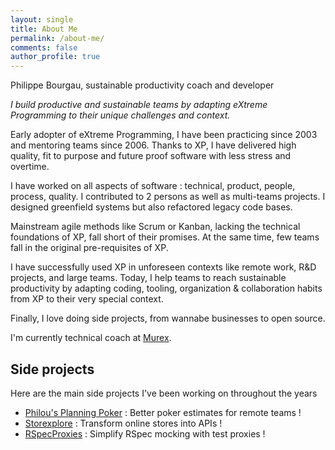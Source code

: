 ```yaml
---
layout: single
title: About Me
permalink: /about-me/
comments: false
author_profile: true
---
```

Philippe Bourgau, sustainable productivity coach and developer

*I build productive and sustainable teams by adapting eXtreme Programming to their unique challenges and context.*

Early adopter of eXtreme Programming, I have been practicing since 2003 and mentoring teams since 2006. Thanks to XP, I have delivered high quality, fit to purpose and future proof software with less stress and overtime.

I have worked on all aspects of software : technical, product, people, process, quality. I contributed to 2 persons as well as multi-teams projects. I designed greenfield systems but also refactored legacy code bases.

Mainstream agile methods like Scrum or Kanban, lacking the technical foundations of XP, fall short of their promises. At the same time, few teams fall in the original pre-requisites of XP.

I have successfully used XP in unforeseen contexts like remote work, R&D projects, and large teams. Today, I help teams to reach sustainable productivity by adapting coding, tooling, organization & collaboration habits from XP to their very special context.

Finally, I love doing side projects, from wannabe businesses to open source.

I'm currently technical coach at [Murex](http://www.murex.com).

## Side projects

Here are the main side projects I've been working on throughout the years

* [Philou's Planning Poker](http://philous-planning-poker.herokuapp.com) : Better poker estimates for remote teams !
* [Storexplore](http://philou.github.io/storexplore) : Transform online stores into APIs !
* [RSpecProxies](http://philou.github.io/rspecproxies) : Simplify RSpec mocking with test proxies !

